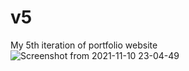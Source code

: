 # v5
My 5th iteration of portfolio website
![Screenshot from 2021-11-10 23-04-49](https://user-images.githubusercontent.com/40805789/141159183-ba8e4985-4958-4f92-a072-cf7215b620b9.png)
